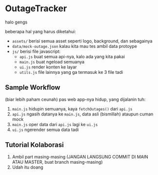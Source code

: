 # OutageTracker

halo gengs

beberapa hal yang harus diketahui:
- `assets/` berisi semua asset seperti logo, background, dan sebagainya
- `data/mock-outage.json` kalau kita mau tes ambil data protoype
- `js/` berisi file javascript:
    - `api.js` buat semua api-nya, kalo ada yang kita pakai
    - `main.js` buat ngeload semuanya
    - `ui.js` render konten ke layar
    - `utils.js` file lainnya yang ga termasuk ke 3 file tadi

## Sample Workflow
(biar lebih paham ceunah)
pas web app-nya hidup, yang dijalanin tuh:
1. `main.js` hidupin semuanya, kaya `fetchOutages()` dari `api.js`
2. `api.js` ngasih datanya ke `main.js`, data asli (bismillah) ataupun cuman mock
3. `main.js` oper data dari `api.js` lagi ke `ui.js`
4. `ui.js` ngerender semua data tadi

## Tutorial Kolaborasi
1. Ambil part masing-masing (JANGAN LANGSUNG COMMIT DI MAIN ATAU MASTER, buat branch masing-masing)
2. Udah itu doang